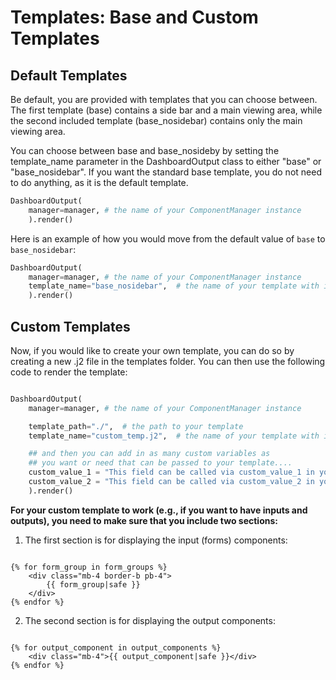 # Templates: Base and Custom Templates

## Default Templates

Be default, you are provided with templates that you can choose between. The first template (base) contains a side bar and a main viewing area, while the second included template (base_nosidebar) contains only the main viewing area. 

You can choose between base and base_nosideby by setting the template_name parameter in the DashboardOutput class to either "base" or "base_nosidebar". If you want the standard base template, you do not need to do anything, as it is the default template.

```python
DashboardOutput(
    manager=manager, # the name of your ComponentManager instance
    ).render()
```

Here is an example of how you would move from the default value of `base` to `base_nosidebar`:

```python
DashboardOutput(
    manager=manager, # the name of your ComponentManager instance
    template_name="base_nosidebar",  # the name of your template with its extension 
    ).render()

```

## Custom Templates

Now, if you would like to create your own template, you can do so by creating a new .j2 file in the templates folder. You can then use the following code to render the template:

```python

DashboardOutput(
    manager=manager, # the name of your ComponentManager instance

    template_path="./",  # the path to your template
    template_name="custom_temp.j2",  # the name of your template with its extension 

    ## and then you can add in as many custom variables as 
    ## you want or need that can be passed to your template....
    custom_value_1 = "This field can be called via custom_value_1 in your jinja template: custom_temp.j2", # if you want to pass custom values to template  # noqa
    custom_value_2 = "This field can be called via custom_value_2 in your jinja template: custom_temp.j2" # if you want to pass custom values to template # noqa
    ).render()

```

**For your custom template to work (e.g., if you want to have inputs and outputs), you need to make sure that you include two sections:**

1. The first section is for displaying the input (forms) components:
```j2

{% for form_group in form_groups %}
    <div class="mb-4 border-b pb-4">
        {{ form_group|safe }}
    </div>
{% endfor %}
```
2. The second section is for displaying the output components: 
```j2

{% for output_component in output_components %}
    <div class="mb-4">{{ output_component|safe }}</div>
{% endfor %}
```